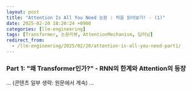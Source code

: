 ```yaml
---
layout: post
title: "Attention Is All You Need 논문 : 처음 읽어보기! - (1)"
date: 2025-02-20 18:20:24 +0900
categories: [llm-engineering]
tags: [Transformer, 논문리뷰, AttentionMechanism, 딥러닝]
redirect_from:
  - /llm-engineering/2025/02/20/attention-is-all-you-need-part1/
---
```

### **Part 1: "왜 Transformer인가?" - RNN의 한계와 Attention의 등장**

... (콘텐츠 일부 생략: 원문에서 계속) ...
